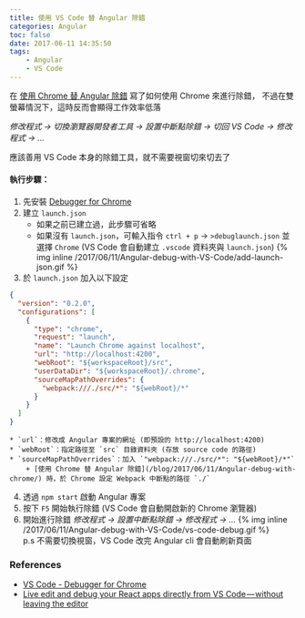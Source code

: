 ```yaml
---
title: 使用 VS Code 替 Angular 除錯
categories: Angular
toc: false
date: 2017-06-11 14:35:50
tags:
    - Angular
    - VS Code
---
```

在 [使用 Chrome 替 Angular 除錯](/blog/2017/06/11/Angular-debug-with-chrome/) 寫了如何使用 Chrome 來進行除錯，
不過在雙螢幕情況下，這時反而會顯得工作效率低落

_修改程式 -> 切換瀏覽器開發者工具 -> 設置中斷點除錯 -> 切回 VS Code -> 修改程式 -> ..._

應該善用 VS Code 本身的除錯工具，就不需要視窗切來切去了

<!--more-->

#### 執行步驟：
1. 先安裝 [Debugger for Chrome](https://marketplace.visualstudio.com/items?itemName=msjsdiag.debugger-for-chrome)
2. 建立 `launch.json`
    * 如果之前已建立過，此步驟可省略
    * 如果沒有 `launch.json`，可輸入指令 `ctrl + p` → `>debuglaunch.json` 並選擇 `Chrome` (VS Code 會自動建立 `.vscode` 資料夾與 `launch.json`)
      {% img inline /2017/06/11/Angular-debug-with-VS-Code/add-launch-json.gif %}
3. 於 `launch.json` 加入以下設定
```json
{
  "version": "0.2.0",
  "configurations": [
    {
      "type": "chrome",
      "request": "launch",
      "name": "Launch Chrome against localhost",
      "url": "http://localhost:4200",
      "webRoot": "${workspaceRoot}/src",
      "userDataDir": "${workspaceRoot}/.chrome",
      "sourceMapPathOverrides": {
        "webpack:///./src/*": "${webRoot}/*"
      }
    }
  ]
}
```
    * `url`：修改成 Angular 專案的網址 (即預設的 http://localhost:4200)
    * `webRoot`：指定路徑至 `src` 目錄資料夾 (存放 source code 的路徑)
    * `sourceMapPathOverrides`：加入 `"webpack:///./src/*": "${webRoot}/*"`
        + [使用 Chrome 替 Angular 除錯](/blog/2017/06/11/Angular-debug-with-chrome/) 時，於 Chrome 設定 Webpack 中斷點的路徑 `./`
4. 透過 `npm start` 啟動 Angular 專案
5. 按下 `F5` 開始執行除錯 (VS Code 會自動開啟新的 Chrome 瀏覽器)
6. 開始進行除錯
    _修改程式 -> 設置中斷點除錯 -> 修改程式 -> ..._
    {% img inline /2017/06/11/Angular-debug-with-VS-Code/vs-code-debug.gif %}
    <br>p.s 不需要切換視窗，VS Code 改完 Angular cli 會自動刷新頁面

### References
* [VS Code - Debugger for Chrome](https://github.com/Microsoft/vscode-chrome-debug)
* [Live edit and debug your React apps directly from VS Code — without leaving the editor ](https://medium.com/@auchenberg/live-edit-and-debug-your-react-apps-directly-from-vs-code-without-leaving-the-editor-3da489ed905f)
